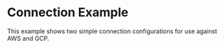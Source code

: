 # Connection Example

This example shows two simple connection configurations for use against AWS and GCP.